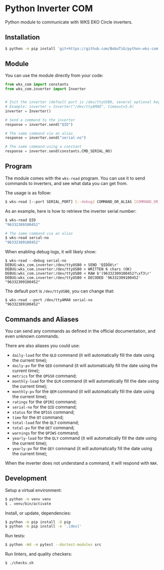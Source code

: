 # Python Inverter COM

Python module to communicate with WKS EKO Circle inverters.

## Installation

```bash
$ python -m pip install 'git+https://github.com/BoboTiG/python-wks-com.git@v1.2.0'
```

## Module

You can use the module directly from your code:

```python
from wks_com import constants
from wks_com.inverter import Inverter


# Init the inverter (default port is /dev/ttyUSB0, several optional keyword-arguments are available)
# Example: inverter = Inverter("/dev/ttyAMA0", timeout=5.0)
inverter = Inverter()

# Send a command to the inverter
response = inverter.send("QID")

# The same command via an alias
response = inverter.send("serial-no")

# The same command using a constant
response = inverter.send(constants.CMD_SERIAL_NO)
```

## Program

The module comes with the `wks-read` program.
You can use it to send commands to inverters, and see what data you can get from.

The usage is as follow:

```bash
$ wks-read [--port SERIAL_PORT] [--debug] COMMAND_OR_ALIAS [COMMAND_OR_ALIAS...]
```

As an example, here is how to retrieve the inverter serial number:

```bash
$ wks-read QID
"96332309100452"

# The same command via an alias
$ wks-read serial-no
"96332309100452"
```

When enabling debug logs, it will likely show:

```log
$ wks-read --debug serial-no
DEBUG:wks_com.inverter:/dev/ttyUSB0 > SEND 'QIDÖê\r'
DEBUG:wks_com.inverter:/dev/ttyUSB0 > WRITTEN 6 chars (OK)
DEBUG:wks_com.inverter:/dev/ttyUSB0 < RAW b'(96332309100452?\xf3\r'
DEBUG:wks_com.inverter:/dev/ttyUSB0 < DECODED '96332309100452'
"96332309100452"
```

The default port is `/dev/ttyUSB0`, you can change that:

```log
$ wks-read --port /dev/ttyAMA0 serial-no
"96332309100452"
```

## Commands and Aliases

You can send any commands as defined in the official documentation, and even unknown commands.

There are also aliases you could use:

- `daily-load` for the `QLD` command (it will automatically fill the date using the current time);
- `daily-pv` for the `QED` command (it will automatically fill the date using the current time);
- `metrics` for the `QPGS0` command;
- `monthly-load` for the `QLM` command (it will automatically fill the date using the current time);
- `monthly-pv` for the `QEM` command (it will automatically fill the date using the current time);
- `ratings` for the `QPIRI` command;
- `serial-no` for the `QID` command;
- `status` for the `QPIGS` command;
- `time` for the `QT` command;
- `total-load` for the `QLT` command;
- `total-pv` for the `QET` command;
- `warnings` for the `QPIWS` command;
- `yearly-load` for the `QLY` command (it will automatically fill the date using the current time);
- `yearly-pv` for the `QEY` command (it will automatically fill the date using the current time);

When the inverter does not understand a command, it will respond with `NAK`.

## Development

Setup a virtual environment:

```bash
$ python -m venv venv
$ . venv/bin/activate
```

Install, or update, dependencies:

```bash
$ python -m pip install -U pip
$ python -m pip install -e '.[dev]'
```

Run tests:

```bash
$ python -Wd -m pytest --doctest-modules src
```

Run linters, and quality checkers:

```bash
$ ./checks.sh
```
